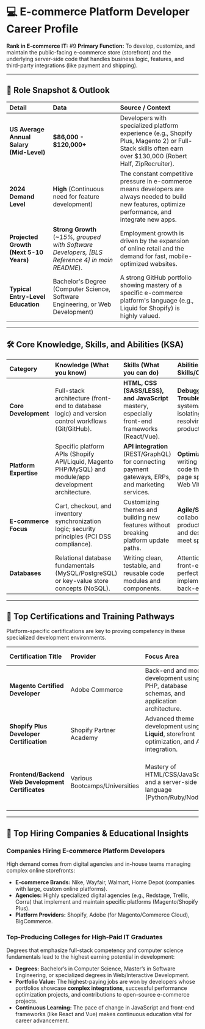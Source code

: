 # 💻 E-commerce Platform Developer Career Profile

**Rank in E-commerce IT:** #9
**Primary Function:** To develop, customize, and maintain the public-facing e-commerce store (storefront) and the underlying server-side code that handles business logic, features, and third-party integrations (like payment and shipping).

---

## 💼 Role Snapshot & Outlook

| Detail | Data | Source / Context |
| :--- | :--- | :--- |
| **US Average Annual Salary (Mid-Level)** | **$86,000 - $120,000+** | Developers with specialized platform experience (e.g., Shopify Plus, Magento 2) or Full-Stack skills often earn over $130,000 (Robert Half, ZipRecruiter). |
| **2024 Demand Level** | **High** (Continuous need for feature development) | The constant competitive pressure in e-commerce means developers are always needed to build new features, optimize performance, and integrate new apps. |
| **Projected Growth (Next 5-10 Years)** | **Strong Growth** (*~15%, grouped with Software Developers, [BLS Reference 4] in main README*). | Employment growth is driven by the expansion of online retail and the demand for fast, mobile-optimized websites. |
| **Typical Entry-Level Education** | Bachelor's Degree (Computer Science, Software Engineering, or Web Development) | A strong GitHub portfolio showing mastery of a specific e-commerce platform's language (e.g., Liquid for Shopify) is highly valued. |

---

## 🛠️ Core Knowledge, Skills, and Abilities (KSA)

| Category | Knowledge (What you know) | Skills (What you can do) | Abilities (Soft Skills/Competencies) |
| :--- | :--- | :--- | :--- |
| **Core Development** | Full-stack architecture (front-end to database logic) and version control workflows (Git/GitHub). | **HTML, CSS (SASS/LESS), and JavaScript** mastery, especially front-end frameworks (React/Vue). | **Debugging & Troubleshooting**—systematically isolating and resolving errors in live production code. |
| **Platform Expertise** | Specific platform APIs (Shopify API/Liquid, Magento PHP/MySQL) and module/app development architecture. | **API integration** (REST/GraphQL) for connecting payment gateways, ERPs, and marketing services. | **Optimization Focus**—writing clean, efficient code that maximizes page speed and Core Web Vitals. |
| **E-commerce Focus** | Cart, checkout, and inventory synchronization logic; security principles (PCI DSS compliance). | Customizing themes and building new features without breaking platform update paths. | **Agile/Scrum** collaboration with product managers and designers to meet sprint goals. |
| **Databases** | Relational database fundamentals (MySQL/PostgreSQL) or key-value store concepts (NoSQL). | Writing clean, testable, and reusable code modules and components. | Attention to detail in front-end pixel-perfect implementations and back-end logic. |

---

## 🏅 Top Certifications and Training Pathways

Platform-specific certifications are key to proving competency in these specialized development environments.

| Certification Title | Provider | Focus Area | Notes on Progression |
| :--- | :--- | :--- | :--- |
| **Magento Certified Developer** | Adobe Commerce | Back-end and module development using PHP, database schemas, and application architecture. | The standard for enterprise-level PHP e-commerce development. |
| **Shopify Plus Developer Certification** | Shopify Partner Academy | Advanced theme development using **Liquid**, storefront optimization, and API integration. | Essential for working with large-scale Shopify merchants. |
| **Frontend/Backend Web Development Certificates** | Various Bootcamps/Universities | Mastery of HTML/CSS/JavaScript and a server-side language (Python/Ruby/Node.js). | Establishes the foundational coding skills required for any platform specialization. |

---

## 🏢 Top Hiring Companies & Educational Insights

### Companies Hiring E-commerce Platform Developers

High demand comes from digital agencies and in-house teams managing complex online storefronts:

* **E-commerce Brands:** Nike, Wayfair, Walmart, Home Depot (companies with large, custom online platforms).
* **Agencies:** Highly specialized digital agencies (e.g., Redstage, Trellis, Corra) that implement and maintain specific platforms (Magento/Shopify Plus).
* **Platform Providers:** Shopify, Adobe (for Magento/Commerce Cloud), BigCommerce.

### Top-Producing Colleges for High-Paid IT Graduates

Degrees that emphasize full-stack competency and computer science fundamentals lead to the highest earning potential in development:

* **Degrees:** Bachelor’s in Computer Science, Master’s in Software Engineering, or specialized degrees in Web/Interactive Development.
* **Portfolio Value:** The highest-paying jobs are won by developers whose portfolios showcase **complex integrations**, successful performance optimization projects, and contributions to open-source e-commerce projects.
* **Continuous Learning:** The pace of change in JavaScript and front-end frameworks (like React and Vue) makes continuous education vital for career advancement.
